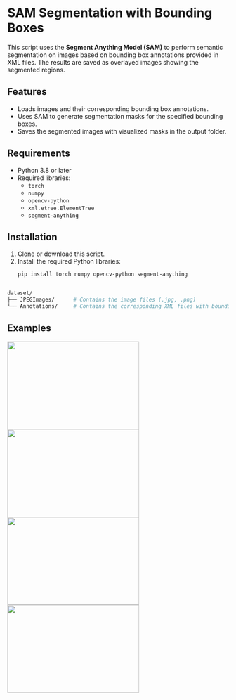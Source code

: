 # SAM Segmentation with Bounding Boxes

This script uses the **Segment Anything Model (SAM)** to perform semantic segmentation on images based on bounding box annotations provided in XML files. The results are saved as overlayed images showing the segmented regions.

## Features
- Loads images and their corresponding bounding box annotations.
- Uses SAM to generate segmentation masks for the specified bounding boxes.
- Saves the segmented images with visualized masks in the output folder.

## Requirements
- Python 3.8 or later
- Required libraries:
  - `torch`
  - `numpy`
  - `opencv-python`
  - `xml.etree.ElementTree`
  - `segment-anything`

## Installation
1. Clone or download this script.
2. Install the required Python libraries:
   ```bash
   pip install torch numpy opencv-python segment-anything
```bash

dataset/
├── JPEGImages/      # Contains the image files (.jpg, .png)
└── Annotations/     # Contains the corresponding XML files with bounding boxes
```


## Examples 
<img src="https://github.com/user-attachments/assets/c1fc17e4-1a1b-450a-9c0c-dca2ec4e2a21" width="300" height="200">
<img src="https://github.com/user-attachments/assets/17d3337d-b0df-46ac-b433-d7845a08b50b" width="300" height="200">
<img src="https://github.com/user-attachments/assets/94264519-f9cb-408a-b141-a0c9592a3a76" width="300" height="200">
<img src="https://github.com/user-attachments/assets/ed88df96-dd41-425c-9453-317d25bf9d31" width="300" height="200">


